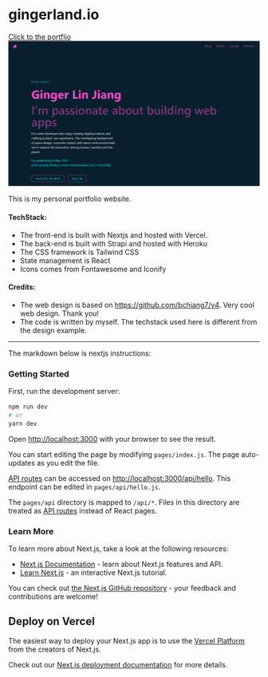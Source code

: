 

# gingerland.io

[Click to the portflio](https://www.gingerland.io/)
![Hero screenshot of the portfolio website](cover.png)

This is my personal portfolio website.

#### TechStack:
- The front-end is built with Nextjs and hosted with Vercel.
- The back-end is built with Strapi and hosted with Heroku
- The CSS framework is Tailwind CSS
- State management is React
- Icons comes from Fontawesome and Iconify

#### Credits:
- The web design is based on https://github.com/bchiang7/v4. Very cool web design. Thank you!
- The code is written by myself. The techstack used here is different from the design example.

---
The markdown below is nextjs instructions:


### Getting Started

First, run the development server:

```bash
npm run dev
# or
yarn dev
```

Open [http://localhost:3000](http://localhost:3000) with your browser to see the result.

You can start editing the page by modifying `pages/index.js`. The page auto-updates as you edit the file.

[API routes](https://nextjs.org/docs/api-routes/introduction) can be accessed on [http://localhost:3000/api/hello](http://localhost:3000/api/hello). This endpoint can be edited in `pages/api/hello.js`.

The `pages/api` directory is mapped to `/api/*`. Files in this directory are treated as [API routes](https://nextjs.org/docs/api-routes/introduction) instead of React pages.

### Learn More

To learn more about Next.js, take a look at the following resources:

- [Next.js Documentation](https://nextjs.org/docs) - learn about Next.js features and API.
- [Learn Next.js](https://nextjs.org/learn) - an interactive Next.js tutorial.

You can check out [the Next.js GitHub repository](https://github.com/vercel/next.js/) - your feedback and contributions are welcome!

## Deploy on Vercel

The easiest way to deploy your Next.js app is to use the [Vercel Platform](https://vercel.com/new?utm_medium=default-template&filter=next.js&utm_source=create-next-app&utm_campaign=create-next-app-readme) from the creators of Next.js.

Check out our [Next.js deployment documentation](https://nextjs.org/docs/deployment) for more details.
